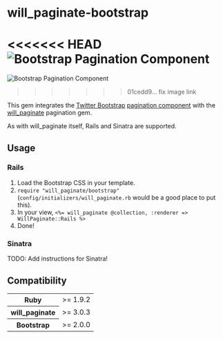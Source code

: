 # will_paginate-bootstrap

<<<<<<< HEAD
![Bootstrap Pagination Component](//github.com/nickpad/will_paginate-bootstrap/raw/master/pagination.png)
=======
![Bootstrap Pagination Component](//nickpad/will_paginate-bootstrap/raw/master/pagination.png)
>>>>>>> 01cedd9... fix image link

This gem integrates the [Twitter Bootstrap](http://twitter.github.com/bootstrap/) [pagination component](http://twitter.github.com/bootstrap/components.html#pagination) with the [will_paginate](https://github.com/mislav/will_paginate) pagination gem.

As with will_paginate itself, Rails and Sinatra are supported.

## Usage

### Rails

  1. Load the Bootstrap CSS in your template.
  3. `require "will_paginate/bootstrap"` (`config/initializers/will_paginate.rb` would be a good place to put this).
  2. In your view, `<%= will_paginate @collection, :renderer => WillPaginate::Rails %>`
  3. Done!

### Sinatra

TODO: Add instructions for Sinatra!

## Compatibility

<table>
	<tr>
		<th>Ruby</th>
		<td>>= 1.9.2</td>
	</tr>
	<tr>
		<th>will_paginate</th>
		<td>>= 3.0.3</td>
	</tr>
	<tr>
		<th>Bootstrap</th>
		<td>>= 2.0.0</td>
	</tr>
</table>
